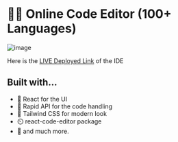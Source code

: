 # 🧑‍💻 Online Code Editor (100+ Languages)
![image](https://github.com/dipayansarkar47/online-code-editor/assets/77672753/40ef93c8-5c37-4664-8433-f573cec2c019)

Here is the [LIVE Deployed Link](https://opeditor.vercel.app/) of the IDE

## Built with...

- 🚀️ React for the UI
- 🏅️ Rapid API for the code handling
- 💎️ Tailwind CSS for modern look
- ⏲️ react-code-editor package
- 🎉️ and much more.


